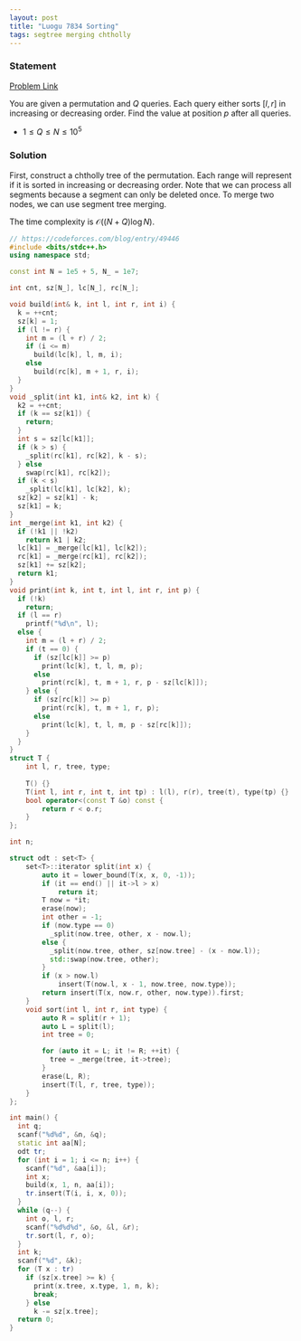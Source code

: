 ```yaml
---
layout: post
title: "Luogu 7834 Sorting"
tags: segtree merging chtholly
---
```


### Statement 

[Problem Link](https://www.luogu.com.cn/problem/P2824)

You are given a permutation and $Q$ queries. Each query either sorts $[l, r]$ in increasing or decreasing order. Find the value at position $p$ after all queries.

* $1\leq Q\leq N\leq 10^5$ 

### Solution

First, construct a chtholly tree of the permutation. Each range will represent if it is sorted in increasing or decreasing order. Note that we can process all segments because a segment can only be deleted once. To merge two nodes, we can use segment tree merging.

The time complexity is $\mathcal O((N+Q)\log N)$.

```cpp
// https://codeforces.com/blog/entry/49446
#include <bits/stdc++.h>
using namespace std;

const int N = 1e5 + 5, N_ = 1e7;

int cnt, sz[N_], lc[N_], rc[N_];

void build(int& k, int l, int r, int i) {
  k = ++cnt;
  sz[k] = 1;
  if (l != r) {
    int m = (l + r) / 2;
    if (i <= m)
      build(lc[k], l, m, i);
    else
      build(rc[k], m + 1, r, i);
  }
}
void _split(int k1, int& k2, int k) {
  k2 = ++cnt;
  if (k == sz[k1]) {
    return;
  }
  int s = sz[lc[k1]];
  if (k > s) {
    _split(rc[k1], rc[k2], k - s);
  } else
    swap(rc[k1], rc[k2]);
  if (k < s)
    _split(lc[k1], lc[k2], k);
  sz[k2] = sz[k1] - k;
  sz[k1] = k;
}
int _merge(int k1, int k2) {
  if (!k1 || !k2)
    return k1 | k2;
  lc[k1] = _merge(lc[k1], lc[k2]);
  rc[k1] = _merge(rc[k1], rc[k2]);
  sz[k1] += sz[k2];
  return k1;
}
void print(int k, int t, int l, int r, int p) {
  if (!k)
    return;
  if (l == r)
    printf("%d\n", l);
  else {
    int m = (l + r) / 2;
    if (t == 0) {
      if (sz[lc[k]] >= p)
        print(lc[k], t, l, m, p);
      else
        print(rc[k], t, m + 1, r, p - sz[lc[k]]);
    } else {
      if (sz[rc[k]] >= p)
        print(rc[k], t, m + 1, r, p);
      else
        print(lc[k], t, l, m, p - sz[rc[k]]);
    }
  }
}
struct T {
    int l, r, tree, type;
 
    T() {}
    T(int l, int r, int t, int tp) : l(l), r(r), tree(t), type(tp) {}
    bool operator<(const T &o) const {
        return r < o.r;
    }
};

int n;

struct odt : set<T> {
    set<T>::iterator split(int x) {
        auto it = lower_bound(T(x, x, 0, -1));
        if (it == end() || it->l > x)
            return it;
        T now = *it;
        erase(now);
        int other = -1;
        if (now.type == 0)
          _split(now.tree, other, x - now.l);
        else {
          _split(now.tree, other, sz[now.tree] - (x - now.l));
          std::swap(now.tree, other);
        }
        if (x > now.l)
            insert(T(now.l, x - 1, now.tree, now.type));
        return insert(T(x, now.r, other, now.type)).first;
    }
    void sort(int l, int r, int type) {
        auto R = split(r + 1);
        auto L = split(l);
        int tree = 0;

        for (auto it = L; it != R; ++it) {
          tree = _merge(tree, it->tree);
        }
        erase(L, R);
        insert(T(l, r, tree, type));
    }
};

int main() {
  int q;
  scanf("%d%d", &n, &q);
  static int aa[N];
  odt tr;
  for (int i = 1; i <= n; i++) {
    scanf("%d", &aa[i]);
    int x;
    build(x, 1, n, aa[i]);
    tr.insert(T(i, i, x, 0));
  }
  while (q--) {
    int o, l, r;
    scanf("%d%d%d", &o, &l, &r);
    tr.sort(l, r, o);
  }
  int k;
  scanf("%d", &k);
  for (T x : tr)
    if (sz[x.tree] >= k) {
      print(x.tree, x.type, 1, n, k);
      break;
    } else
      k -= sz[x.tree];
  return 0;
}
```